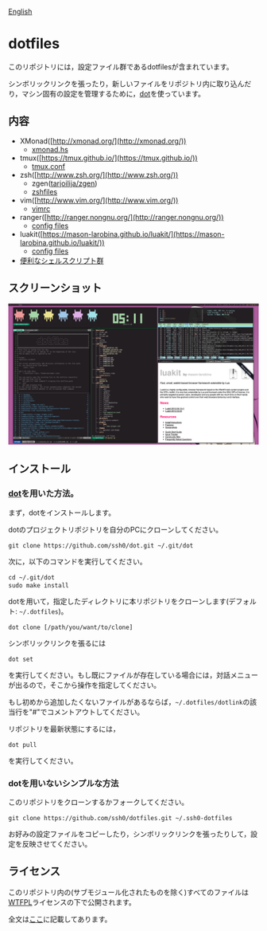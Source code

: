 [English](./README.md)

dotfiles
========

このリポジトリには，設定ファイル群であるdotfilesが含まれています。

シンボリックリンクを張ったり，新しいファイルをリポジトリ内に取り込んだり，マシン固有の設定を管理するために，[dot](https://github.com/ssh0/dot)を使っています。

内容
----

* XMonad([http://xmonad.org/](http://xmonad.org/))
    * [xmonad.hs](./xmonad/xmonad.hs)
* tmux([https://tmux.github.io/](https://tmux.github.io/))
    * [tmux.conf](./rcfiles/tmux.conf)
* zsh([http://www.zsh.org/](http://www.zsh.org/))
    * zgen([tarjoilija/zgen](https://github.com/tarjoilija/zgen))
    * [zshfiles](./zshfiles/)
* vim([http://www.vim.org/](http://www.vim.org/))
    * [vimrc](./vimfiles/vimrc)
* ranger([http://ranger.nongnu.org/](http://ranger.nongnu.org/))
    * [config files](./ranger/)
* luakit([https://mason-larobina.github.io/luakit/](https://mason-larobina.github.io/luakit/))
    * [config files](./luakit/)
* [便利なシェルスクリプト群](./bin/)

スクリーンショット
------------------

![screenshot.png](./screenshots/screenshot.png)

インストール
--------------

### [dot](https://github.com/ssh0/dot)を用いた方法。

まず，dotをインストールします。

dotのプロジェクトリポジトリを自分のPCにクローンしてください。

```
git clone https://github.com/ssh0/dot.git ~/.git/dot
```

次に，以下のコマンドを実行してください。

```
cd ~/.git/dot
sudo make install
```

dotを用いて，指定したディレクトリに本リポジトリをクローンします(デフォルト: `~/.dotfiles`)。

```
dot clone [/path/you/want/to/clone]
```

シンボリックリンクを張るには

```
dot set
```

を実行してください。もし既にファイルが存在している場合には，対話メニューが出るので，そこから操作を指定してください。

もし初めから追加したくないファイルがあるならば，`~/.dotfiles/dotlink`の該当行を"#"でコメントアウトしてください。

リポジトリを最新状態にするには，

```
dot pull
```

を実行してください。

### dotを用いないシンプルな方法

このリポジトリをクローンするかフォークしてください。

```
git clone https://github.com/ssh0/dotfiles.git ~/.ssh0-dotfiles
```

お好みの設定ファイルをコピーしたり，シンボリックリンクを張ったりして，設定を反映させてください。

ライセンス
----------

このリポジトリ内の(サブモジュール化されたものを除く)すべてのファイルは[WTFPL](http://www.wtfpl.net/)ライセンスの下で公開されます。

全文は[ここ](./LICENSE)に記載してあります。

